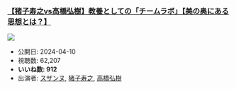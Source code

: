 ### [【猪子寿之vs高橋弘樹】教養としての「チームラボ」【美の奥にある思想とは？】](https://www.youtube.com/watch?v=hqXxXlDZN5A)
[![](https://img.youtube.com/vi/hqXxXlDZN5A/hqdefault.jpg)](https://www.youtube.com/watch?v=hqXxXlDZN5A)
-   公開日: 2024-04-10
-   視聴数: 62,207
-   **いいね数: 912**
-   出演者: [スザンヌ](/rehacq_fan/people/スザンヌ "wikilink"), [猪子寿之](/rehacq_fan/people/猪子寿之 "wikilink"), [高橋弘樹](/rehacq_fan/people/高橋弘樹 "wikilink")
